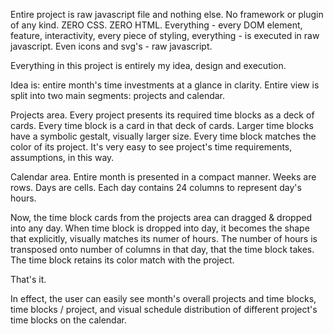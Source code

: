 Entire project is raw javascript file and nothing else. 
No framework or plugin of any kind.
ZERO CSS.
ZERO HTML.
Everything - every DOM element, feature, interactivity, every piece of styling, everything - is executed in raw javascript.
Even icons and svg's - raw javascript.

Everything in this project is entirely my idea, design and execution.

Idea is: entire month's time investments at a glance in clarity.
Entire view is split into two main segments: projects and calendar.

Projects area.
Every project presents its required time blocks as a deck of cards.
Every time block is a card in that deck of cards.
Larger time blocks have a symbolic gestalt, visually larger size.
Every time block matches the color of its project.
It's very easy to see project's time requirements, assumptions, in this way.

Calendar area.
Entire month is presented in a compact manner.
Weeks are rows.
Days are cells.
Each day contains 24 columns to represent day's hours.

Now, the time block cards from the projects area can dragged & dropped into any day.
When time block is dropped into day, it becomes the shape that explicitly, visually matches its numer of hours.
The number of hours is transposed onto number of columns in that day, that the time block takes.
The time block retains its color match with the project.

That's it.

In effect, the user can easily see month's overall
projects and time blocks, 
time blocks / project, 
and visual schedule distribution of different project's time blocks on the calendar.
